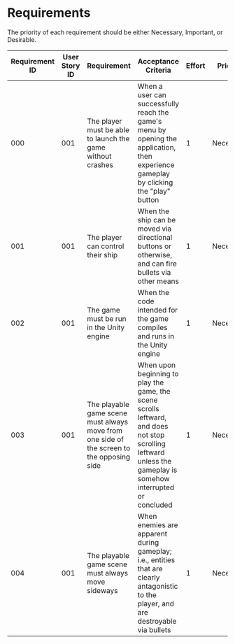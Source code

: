 # Requirements

The priority of each requirement should be either Necessary, Important, or Desirable.

| Requirement ID | User Story ID | Requirement | Acceptance Criteria | Effort | Priority | Status |
|----------------|---------------|-------------|---------------------|--------|----------|--------|
|            000 |           001 | The player must be able to launch the game without crashes             | When a user can successfully reach the game's menu by opening the application, then experience gameplay by clicking the "play" button | 1 | Necessary | Unverified |
|            001 |           001 | The player can control their ship   | When the ship can be moved via directional buttons or otherwise, and can fire bullets via other means | 1 | Necessary | Unverified |
|            002 |           001 | The game must be run in the Unity engine | When the code intended for the game compiles and runs in the Unity engine | 1 | Necessary | Verified |
|            003 |           001 | The playable game scene must always move from one side of the screen to the opposing side | When upon beginning to play the game, the scene scrolls leftward, and does not stop scrolling leftward unless the gameplay is somehow interrupted or concluded | 1 | Necessary | Unverified |
|            004 |           001 | The playable game scene must always move sideways   | When enemies are apparent during gameplay; i.e., entities that are clearly antagonistic to the player, and are destroyable via bullets | 1 | Necessary | Unverified |
